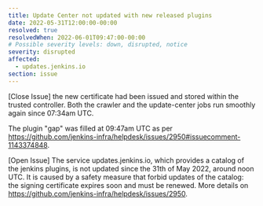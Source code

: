 ```yaml
---
title: Update Center not updated with new released plugins
date: 2022-05-31T12:00:00-00:00
resolved: true
resolvedWhen: 2022-06-01T09:47:00-00:00
# Possible severity levels: down, disrupted, notice
severity: disrupted
affected:
  - updates.jenkins.io
section: issue
---
```


[Close Issue]
the new certificate had been issued and stored within the trusted controller. Both the crawler and the update-center jobs run smoothly again since 07:34am UTC.

The plugin "gap" was filled at 09:47am UTC as per <https://github.com/jenkins-infra/helpdesk/issues/2950#issuecomment-1143374848>.



[Open Issue]
The service updates.jenkins.io, which provides a catalog of the jenkins plugins, is not updated since the 31th of May 2022, around noon UTC.
It is caused by a safety measure that forbid updates of the catalog: the signing certificate expires soon and must be renewed.
More details on <https://github.com/jenkins-infra/helpdesk/issues/2950>.
